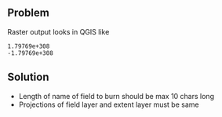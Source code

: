 ## Problem

Raster output looks in QGIS like
```
1.79769e+308
-1.79769e+308
```

## Solution

- Length of name of field to burn should be max 10 chars long
- Projections of field layer and extent layer must be same
